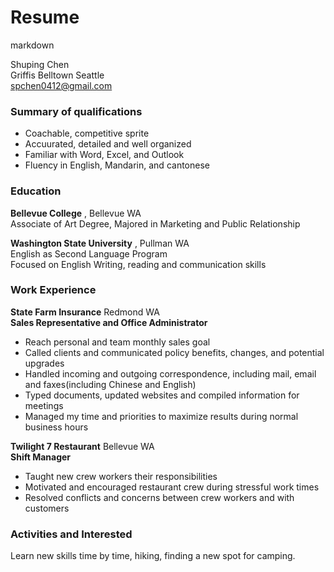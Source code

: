 # Resume
markdown

Shuping Chen  
Griffis Belltown Seattle  
spchen0412@gmail.com

### Summary of qualifications  
* Coachable, competitive sprite  
* Accuurated, detailed and well organized  
* Familiar with Word, Excel, and Outlook  
* Fluency in English, Mandarin, and cantonese

### Education
**Bellevue College** , Bellevue WA  
Associate of Art Degree, Majored in Marketing and Public Relationship

**Washington State University** , Pullman WA  
English as Second Language Program  
Focused on English Writing, reading and communication skills

### Work Experience
**State Farm Insurance** Redmond WA  
**Sales Representative and Office Administrator**  
* Reach personal and team monthly sales goal
* Called clients and communicated policy benefits, changes, and potential upgrades  
* Handled incoming and outgoing correspondence, including mail, email and
faxes(including Chinese and English)  
* Typed documents, updated websites and compiled information for meetings  
* Managed my time and priorities to maximize results during normal business hours  

**Twilight 7 Restaurant** Bellevue WA  
**Shift Manager**  
* Taught new crew workers their responsibilities  
* Motivated and encouraged restaurant crew during stressful work times  
* Resolved conflicts and concerns between crew workers and with customers  

### Activities and Interested  
Learn new skills time by time, hiking, finding a new spot for camping. 
